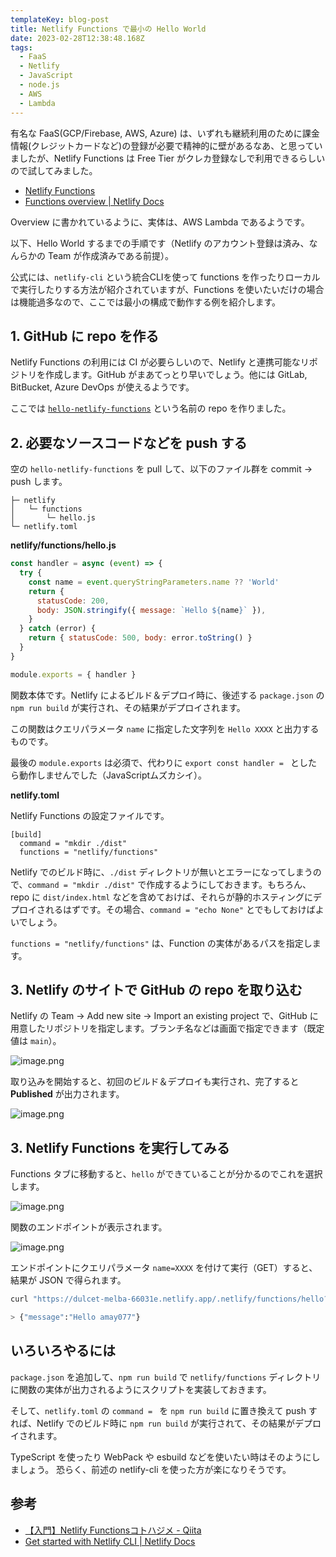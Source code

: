 ```yaml
---
templateKey: blog-post
title: Netlify Functions で最小の Hello World
date: 2023-02-28T12:38:48.168Z
tags:
  - FaaS
  - Netlify
  - JavaScript
  - node.js
  - AWS
  - Lambda
---
```


有名な FaaS(GCP/Firebase, AWS, Azure) は、いずれも継続利用のために課金情報(クレジットカードなど)の登録が必要で精神的に壁があるなあ、と思っていましたが、Netlify Functions は Free Tier がクレカ登録なしで利用できるらしいので試してみました。

- [Netlify Functions](https://www.netlify.com/products/functions/)
- [Functions overview | Netlify Docs](https://docs.netlify.com/functions/overview/)

Overview に書かれているように、実体は、AWS Lambda であるようです。

以下、Hello World するまでの手順です（Netlify のアカウント登録は済み、なんらかの Team が作成済みである前提）。

公式には、``netlify-cli`` という統合CLIを使って functions を作ったりローカルで実行したりする方法が紹介されていますが、Functions を使いたいだけの場合は機能過多なので、ここでは最小の構成で動作する例を紹介します。


## 1. GitHub に repo を作る

Netlify Functions の利用には CI が必要らしいので、Netlify と連携可能なリポジトリを作成します。GitHub がまあてっとり早いでしょう。他には GitLab, BitBucket, Azure DevOps が使えるようです。

ここでは [``hello-netlify-functions``](https://github.com/amay077/hello-netlify-functions/) という名前の repo を作りました。

## 2. 必要なソースコードなどを push する

空の ``hello-netlify-functions`` を pull して、以下のファイル群を commit → push します。

```
├─ netlify
│   └─ functions
│       └─ hello.js
└─ netlify.toml

```

**netlify/functions/hello.js**


```javascript
const handler = async (event) => {
  try {
    const name = event.queryStringParameters.name ?? 'World'
    return {
      statusCode: 200,
      body: JSON.stringify({ message: `Hello ${name}` }),
    }
  } catch (error) {
    return { statusCode: 500, body: error.toString() }
  }
}

module.exports = { handler }
```

関数本体です。Netlify によるビルド＆デプロイ時に、後述する ``package.json`` の ``npm run build`` が実行され、その結果がデプロイされます。

この関数はクエリパラメータ ``name`` に指定した文字列を ``Hello XXXX`` と出力するものです。

最後の ``module.exports`` は必須で、代わりに ``export const handler = `` としたら動作しませんでした（JavaScriptムズカシイ）。


**netlify.toml**

Netlify Functions の設定ファイルです。

```
[build]
  command = "mkdir ./dist"
  functions = "netlify/functions"
```

Netlify でのビルド時に、``./dist`` ディレクトリが無いとエラーになってしまうので、``command = "mkdir ./dist"`` で作成するようにしておきます。もちろん、repo に ``dist/index.html`` などを含めておけば、それらが静的ホスティングにデプロイされるはずです。その場合、``command = "echo None"`` とでもしておけばよいでしょう。

``functions = "netlify/functions"`` は、Function の実体があるパスを指定します。


## 3. Netlify のサイトで GitHub の repo を取り込む

Netlify の Team → Add new site → Import an existing project で、GitHub に用意したリポジトリを指定します。ブランチ名などは画面で指定できます（既定値は ``main``）。

![image.png](https://raw.githubusercontent.com/amay077/gatsby-starter-netlify-cms/master/src/img/2023-02-28-01GTARM978EZXBHN0XJJTPR40Z.png)

取り込みを開始すると、初回のビルド＆デプロイも実行され、完了すると **Published** が出力されます。

![image.png](https://raw.githubusercontent.com/amay077/gatsby-starter-netlify-cms/master/src/img/2023-02-28-01GTARXQGHC6425T2EW5QBE5K4.png)

## 3. Netlify Functions を実行してみる

Functions タブに移動すると、``hello`` ができていることが分かるのでこれを選択します。

![image.png](https://raw.githubusercontent.com/amay077/gatsby-starter-netlify-cms/master/src/img/2023-02-28-01GTAS31N0T17NPDEM4A4NF8QY.png)

関数のエンドポイントが表示されます。

![image.png](https://raw.githubusercontent.com/amay077/gatsby-starter-netlify-cms/master/src/img/2023-02-28-01GTAS4YKTMAG8Z6M9H9ZNT1YM.png)

エンドポイントにクエリパラメータ ``name=XXXX`` を付けて実行（GET）すると、結果が JSON で得られます。

```bash
curl "https://dulcet-melba-66031e.netlify.app/.netlify/functions/hello?name=amay077"

> {"message":"Hello amay077"}
```

## いろいろやるには

``package.json`` を追加して、``npm run build`` で ``netlify/functions`` ディレクトリに関数の実体が出力されるようにスクリプトを実装しておきます。

そして、``netlify.toml`` の ``command = `` を ``npm run build`` に置き換えて push すれば、Netlify でのビルド時に ``npm run build`` が実行されて、その結果がデプロイされます。

TypeScript を使ったり WebPack や esbuild などを使いたい時はそのようにしましょう。
恐らく、前述の netlify-cli を使った方が楽になりそうです。

## 参考

- [【入門】Netlify Functionsコトハジメ - Qiita](https://qiita.com/Sr_Bangs/items/7867853f5e71bd4ada56)
- [Get started with Netlify CLI | Netlify Docs](https://docs.netlify.com/cli/get-started/)

